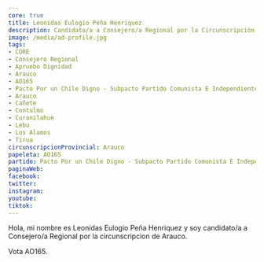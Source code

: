 ```yaml
---
core: true
title: Leonidas Eulogio Peña Henriquez
description: Candidato/a a Consejero/a Regional por la Circunscripción de Arauco
image: /media/ad-profile.jpg
tags:
- CORE
- Consejero Regional
- Apruebo Dignidad
- Arauco
- AO165
- Pacto Por un Chile Digno - Subpacto Partido Comunista E Independientes - Partido Comunista De Chile
- Arauco
- Cañete
- Contulmo
- Curanilahue
- Lebu
- Los Alamos
- Tirua
circunscripcionProvincial: Arauco
papeleta: AO165
partido: Pacto Por un Chile Digno - Subpacto Partido Comunista E Independientes - Partido Comunista De Chile
paginaWeb:
facebook:
twitter:
instagram:
youtube:
tiktok:
---
```

Hola, mi nombre es Leonidas Eulogio Peña Henriquez y soy candidato/a a Consejero/a Regional por la circunscripcion de Arauco.

Vota AO165.